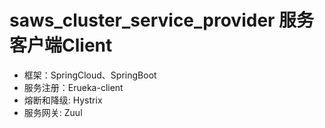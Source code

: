 # saws_cluster_service_provider 服务客户端Client

* 框架：SpringCloud、SpringBoot
* 服务注册：Erueka-client
* 熔断和降级: Hystrix
* 服务网关: Zuul

